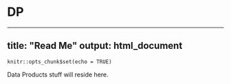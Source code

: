 # DP

---
title: "Read Me"
output: html_document
---

```{r setup, include=FALSE}
knitr::opts_chunk$set(echo = TRUE)
```

Data Products stuff will reside here.